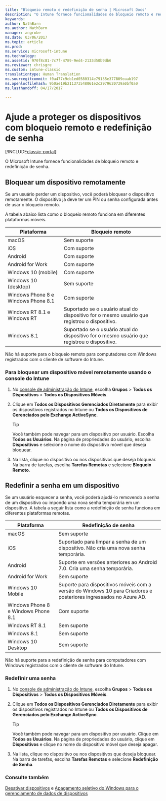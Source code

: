 ```yaml
---
title: "Bloqueio remoto e redefinição de senha | Microsoft Docs"
description: "O Intune fornece funcionalidades de bloqueio remoto e redefinição de senha."
keywords: 
author: NathBarn
ms.author: NathBarn
manager: angrobe
ms.date: 03/06/2017
ms.topic: article
ms.prod: 
ms.service: microsoft-intune
ms.technology: 
ms.assetid: 970f8c81-7c7f-4789-9ed4-2133d50b9db6
ms.reviewer: chrisgre
ms.custom: intune-classic
translationtype: Human Translation
ms.sourcegitcommit: f0a477c9eb1ed0580314e79135e377809eaab197
ms.openlocfilehash: 9b0ae19b211373548061e2c2979620739a0bf0a0
ms.lasthandoff: 04/17/2017

---
```

# <a name="help-protect-your-devices-with-remote-lock-and-passcode-reset"></a>Ajude a proteger os dispositivos com bloqueio remoto e redefinição de senha

[!INCLUDE[classic-portal](../includes/classic-portal.md)]

O Microsoft Intune fornece funcionalidades de bloqueio remoto e redefinição de senha.

## <a name="lock-a-device-remotely"></a>Bloquear um dispositivo remotamente
Se um usuário perder um dispositivo, você poderá bloquear o dispositivo remotamente. O dispositivo já deve ter um PIN ou senha configurada antes de usar o bloqueio remoto.

A tabela abaixo lista como o bloqueio remoto funciona em diferentes plataformas móveis.

|Plataforma|Bloqueio remoto|
|------------|---------------|
|macOS|Sem suporte|
|iOS|Com suporte|
|Android|Com suporte|
|Android for Work|Com suporte|
|Windows 10 (mobile)|Com suporte|
|Windows 10 (desktop)|Sem suporte|
|Windows Phone 8 e Windows Phone 8.1|Com suporte|
|Windows RT 8.1 e Windows RT|Suportado se o usuário atual do dispositivo for o mesmo usuário que registrou o dispositivo.|
|Windows 8.1|Suportado se o usuário atual do dispositivo for o mesmo usuário que registrou o dispositivo.|

Não há suporte para o bloqueio remoto para computadores com Windows registrados com o cliente de software do Intune.

### <a name="lock-a-mobile-device-remotely-through-the-intune-console"></a>Para bloquear um dispositivo móvel remotamente usando o console do Intune

1.  No [console de administração do Intune](https://manage.microsoft.com/), escolha **Grupos** &gt; **Todos os Dispositivos** &gt; **Todos os Dispositivos Móveis**.

2.  Clique em **Todos os Dispositivos Gerenciados Diretamente** para exibir os dispositivos registrados no Intune ou **Todos os Dispositivos de Gerenciados pelo Exchange ActiveSync**.

    > [!TIP]
    > Você também pode navegar para um dispositivo por usuário. Escolha **Todos os Usuários**. Na página de propriedades do usuário, escolha **Dispositivos** e selecione o nome do dispositivo móvel que deseja bloquear.

3.  Na lista, clique no dispositivo ou nos dispositivos que deseja bloquear. Na barra de tarefas, escolha **Tarefas Remotas** e selecione **Bloqueio Remoto**.

## <a name="reset-the-passcode-on-a-device"></a>Redefinir a senha em um dispositivo
Se um usuário esquecer a senha, você poderá ajudá-lo removendo a senha de um dispositivo ou impondo uma nova senha temporária em um dispositivo. A tabela a seguir lista como a redefinição de senha funciona em diferentes plataformas remotas.

|Plataforma|Redefinição de senha|
|------------|------------------|
|macOS|Sem suporte|
|iOS|Suportado para limpar a senha de um dispositivo. Não cria uma nova senha temporária.|
|Android|Suporte em versões anteriores ao Android 7.0. Cria uma senha temporária.|
|Android for Work|Sem suporte|
|Windows 10 Mobile|Suporte para dispositivos móveis com a versão do Windows 10 para Criadores e posteriores ingressados no Azure AD.|
|Windows Phone 8 e Windows Phone 8.1|Com suporte|
|Windows RT 8.1|Sem suporte|
|Windows 8.1|Sem suporte|
|Windows 10 Desktop|Sem suporte|

Não há suporte para a redefinição de senha para computadores com Windows registrados com o cliente de software do Intune.

### <a name="reset-a-passcode"></a>Redefinir uma senha

1.  No [console de administração do Intune](https://manage.microsoft.com/), escolha **Grupos** &gt; **Todos os Dispositivos** &gt; **Todos os Dispositivos Móveis**.

2.  Clique em **Todos os Dispositivos Gerenciados Diretamente** para exibir os dispositivos registrados no Intune ou **Todos os Dispositivos de Gerenciados pelo Exchange ActiveSync**.

    > [!TIP]
    > Você também pode navegar para um dispositivo por usuário. Clique em **Todos os Usuários**. Na página de propriedades do usuário, clique em **Dispositivos** e clique no nome do dispositivo móvel que deseja apagar.

3.  Na lista, clique no dispositivo ou nos dispositivos que deseja bloquear. Na barra de tarefas, escolha **Tarefas Remotas** e selecione **Redefinição de Senha**.


### <a name="see-also"></a>Consulte também
[Desativar dispositivos](retire-devices-from-microsoft-intune-management.md) e [Apagamento seletivo do Windows para o gerenciamento de dados de dispositivos](http://technet.microsoft.com/library/dn486874.aspx)

